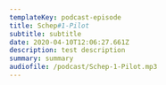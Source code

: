 ```yaml
---
templateKey: podcast-episode
title: Schep#1-Pilot
subtitle: subtitle
date: 2020-04-10T12:06:27.661Z
description: test description
summary: summary
audiofile: /podcast/Schep-1-Pilot.mp3
---
```

